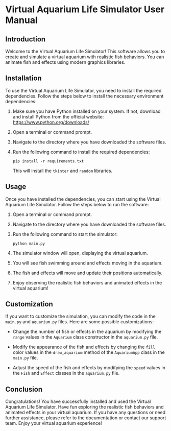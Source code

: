 # Virtual Aquarium Life Simulator User Manual

## Introduction

Welcome to the Virtual Aquarium Life Simulator! This software allows you to create and simulate a virtual aquarium with realistic fish behaviors. You can animate fish and effects using modern graphics libraries.

## Installation

To use the Virtual Aquarium Life Simulator, you need to install the required dependencies. Follow the steps below to install the necessary environment dependencies:

1. Make sure you have Python installed on your system. If not, download and install Python from the official website: https://www.python.org/downloads/

2. Open a terminal or command prompt.

3. Navigate to the directory where you have downloaded the software files.

4. Run the following command to install the required dependencies:

   ```
   pip install -r requirements.txt
   ```

   This will install the `tkinter` and `random` libraries.

## Usage

Once you have installed the dependencies, you can start using the Virtual Aquarium Life Simulator. Follow the steps below to run the software:

1. Open a terminal or command prompt.

2. Navigate to the directory where you have downloaded the software files.

3. Run the following command to start the simulator:

   ```
   python main.py
   ```

4. The simulator window will open, displaying the virtual aquarium.

5. You will see fish swimming around and effects moving in the aquarium.

6. The fish and effects will move and update their positions automatically.

7. Enjoy observing the realistic fish behaviors and animated effects in the virtual aquarium!

## Customization

If you want to customize the simulation, you can modify the code in the `main.py` and `aquarium.py` files. Here are some possible customizations:

- Change the number of fish or effects in the aquarium by modifying the `range` values in the `Aquarium` class constructor in the `aquarium.py` file.

- Modify the appearance of the fish and effects by changing the `fill` color values in the `draw_aquarium` method of the `AquariumApp` class in the `main.py` file.

- Adjust the speed of the fish and effects by modifying the `speed` values in the `Fish` and `Effect` classes in the `aquarium.py` file.

## Conclusion

Congratulations! You have successfully installed and used the Virtual Aquarium Life Simulator. Have fun exploring the realistic fish behaviors and animated effects in your virtual aquarium. If you have any questions or need further assistance, please refer to the documentation or contact our support team. Enjoy your virtual aquarium experience!